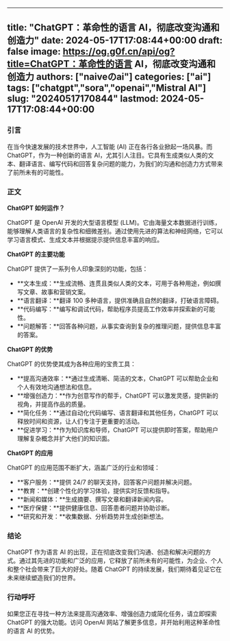 
---
title: "ChatGPT：革命性的语言 AI，彻底改变沟通和创造力"
date: 2024-05-17T17:08:44+00:00
draft: false
image: https://og.g0f.cn/api/og?title=ChatGPT：革命性的语言 AI，彻底改变沟通和创造力
authors: ["naiveのai"]
categories: ["ai"]
tags: ["chatgpt","sora","openai","Mistral AI"]
slug: "20240517170844"
lastmod: 2024-05-17T17:08:44+00:00
---
### 引言

在当今快速发展的技术世界中，人工智能 (AI) 正在各行各业掀起一场风暴。而 ChatGPT，作为一种创新的语言 AI，尤其引人注目。它具有生成类似人类的文本、翻译语言、编写代码和回答复杂问题的能力，为我们的沟通和创造力方式带来了前所未有的可能性。

### 正文

**ChatGPT 如何运作？**

ChatGPT 是 OpenAI 开发的大型语言模型 (LLM)。它由海量文本数据进行训练，能够理解人类语言的复杂性和细微差别。通过使用先进的算法和神经网络，它可以学习语言模式、生成文本并根据提示提供信息丰富的响应。

**ChatGPT 的主要功能**

ChatGPT 提供了一系列令人印象深刻的功能，包括：

* **文本生成：**生成流畅、连贯且类似人类的文本，可用于各种用途，例如撰写文章、故事和营销文案。
* **语言翻译：**翻译 100 多种语言，提供准确且自然的翻译，打破语言障碍。
* **代码编写：**编写和调试代码，帮助程序员提高工作效率并探索新的可能性。
* **问题解答：**回答各种问题，从事实查询到复杂的推理问题，提供信息丰富的答案。

**ChatGPT 的优势**

ChatGPT 的优势使其成为各种应用的宝贵工具：

* **提高沟通效率：**通过生成清晰、简洁的文本，ChatGPT 可以帮助企业和个人有效地沟通想法和信息。
* **增强创造力：**作为创意写作的帮手，ChatGPT 可以激发灵感，提供新的视角，并提高作品的质量。
* **简化任务：**通过自动化代码编写、语言翻译和其他任务，ChatGPT 可以释放时间和资源，让人们专注于更重要的活动。
* **促进学习：**作为知识库和导师，ChatGPT 可以提供即时答案，帮助用户理解复杂概念并扩大他们的知识面。

**ChatGPT 的应用**

ChatGPT 的应用范围不断扩大，涵盖广泛的行业和领域：

* **客户服务：**提供 24/7 的聊天支持，回答客户问题并解决问题。
* **教育：**创建个性化的学习体验，提供实时反馈和指导。
* **新闻和媒体：**生成摘要、撰写文章和翻译新闻内容。
* **医疗保健：**提供健康信息、回答患者问题并协助诊断。
* **研究和开发：**收集数据、分析趋势并生成创新想法。

### 结论

ChatGPT 作为语言 AI 的出现，正在彻底改变我们沟通、创造和解决问题的方式。通过其先进的功能和广泛的应用，它释放了前所未有的可能性，为企业、个人和整个社会带来了巨大的好处。随着 ChatGPT 的持续发展，我们期待着见证它在未来继续塑造我们的世界。

### 行动呼吁

如果您正在寻找一种方法来提高沟通效率、增强创造力或简化任务，请立即探索 ChatGPT 的强大功能。访问 OpenAI 网站了解更多信息，并开始利用这种革命性的语言 AI 的优势。